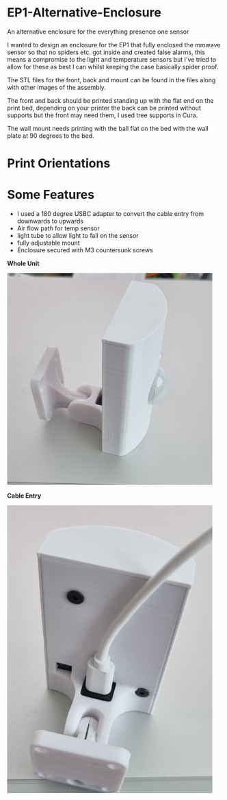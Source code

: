 # EP1-Alternative-Enclosure
An alternative enclosure for the everything presence one sensor

I wanted to design an enclosure for the EP1 that fully enclosed the mmwave sensor so that no spiders etc. got inside and created false alarms, this means a compromise to the light and temperature sensors but I've tried to allow for these as best I can whilst keeping the case basically spider proof.

The STL files for the front, back and mount can be found in the files along with other images of the assembly.

The front and back should be printed standing up with the flat end on the print bed, depending on your printer the back can be printed without supports but the front may need them, I used tree supports in Cura.

The wall mount needs printing with the ball flat on the bed with the wall plate at 90 degrees to the bed.
# Print Orientations

# Some Features
* I used a 180 degree USBC adapter to convert the cable entry from downwards to upwards
* Air flow path for temp sensor
* light tube to allow light to fall on the sensor
* fully adjustable mount
* Enclosure secured with M3 countersunk screws

**Whole Unit**

![Complete unit](https://github.com/gadjet/EP1-Alternative-Enclosure/blob/main/20230106_103310%20(Small).jpg)

**Cable Entry**

![Cable Entry](https://github.com/gadjet/EP1-Alternative-Enclosure/blob/main/20230106_114032%20(Small).jpg)
